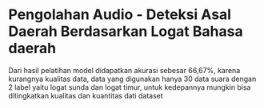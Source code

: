 # Pengolahan Audio - Deteksi Asal Daerah Berdasarkan Logat Bahasa daerah 

Dari hasil pelatihan model didapatkan akurasi sebesar 66,67%, karena kurangnya kualitas data,
data yang digunakan hanya 30 data suara dengan 2 label yaitu logat sunda dan logat timur,
untuk kedepannya mungkin bisa ditingkatkan kualitas dan kuantitas dati dataset
